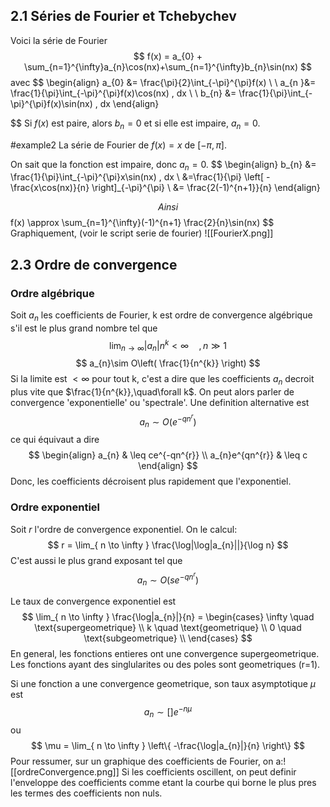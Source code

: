 ## 2.1 Séries de Fourier et Tchebychev

Voici la série de Fourier
$$
f(x) = a_{0} + \sum_{n=1}^{\infty}a_{n}\cos(nx)+\sum_{n=1}^{\infty}b_{n}\sin(nx)
$$
avec
$$
\begin{align}
a_{0} &= \frac{\pi}{2}\int_{-\pi}^{\pi}f(x) \\ \\
a_{n }&= \frac{1}{\pi}\int_{-\pi}^{\pi}f(x)\cos(nx) \, dx \\ \\
b_{n} &= \frac{1}{\pi}\int_{-\pi}^{\pi}f(x)\sin(nx) \, dx
\end{align}

$$
Si $f(x)$ est paire, alors $b_{n} =0$ et si elle est impaire, $a_{n}=0$.

#example2  La série de Fourier de $f(x) = x$ de $[-\pi,\pi]$.

On sait que la fonction est impaire, donc $a_{n} = 0$.
$$
\begin{align}
b_{n} &= \frac{1}{\pi}\int_{-\pi}^{\pi}x\sin(nx) \, dx  \\
&=\frac{1}{\pi} \left[ -\frac{x\cos(nx)}{n} \right]_{-\pi}^{\pi} \\
&= \frac{2(-1)^{n+1}}{n}
\end{align}


$$
Ainsi
$$
f(x) \approx \sum_{n=1}^{\infty}(-1)^{n+1} \frac{2}{n}\sin(nx)
$$
Graphiquement, (voir le script serie de fourier)
![[FourierX.png]]
## 2.3 Ordre de convergence

### Ordre algébrique

Soit $a_{n}$ les coefficients de Fourier, k est ordre de convergence algébrique s'il est le plus grand nombre tel que
$$
\lim_{ n \to \infty } |a_{n}|n^{k} < \infty\quad, n\gg 1
$$
$$
a_{n}\sim O\left( \frac{1}{n^{k}} \right)
$$
Si la limite est $<\infty$ pour tout k, c'est a dire que les coefficients $a_{n}$ decroit plus vite que $\frac{1}{n^{k}},\quad\forall k$. On peut alors parler de convergence 'exponentielle' ou 'spectrale'. Une definition alternative est
$$
a_{n}\sim O(e^{-qn^{r}})
$$
ce qui équivaut a dire
$$
\begin{align}
a_{n}  & \leq ce^{-qn^{r}} \\
a_{n}e^{qn^{r}}  & \leq c 
\end{align}
$$
Donc, les coefficients décroisent plus rapidement que l'exponentiel.

### Ordre exponentiel
Soit $r$ l'ordre de convergence exponentiel. On le calcul:
$$
r = \lim_{ n \to \infty } \frac{\log|\log|a_{n}||}{\log n}
$$
C'est aussi le plus grand exposant tel que
$$
a_{n}\sim O(se^{-qn^{r}})
$$

Le taux de convergence exponentiel est
$$
\lim_{ n \to \infty } \frac{\log|a_{n}|}{n} = 
\begin{cases}
\infty \quad \text{supergeometrique} \\
k \quad \text{geometrique} \\
0              \quad \text{subgeometrique} \\
\end{cases}
$$
En general, les fonctions entieres ont une convergence supergeometrique. Les fonctions ayant des singlularites ou des poles sont geometriques (r=1).

Si une fonction a une convergence geometrique, son taux asymptotique $\mu$ est
$$
a_{n}\sim []e^{-n\mu}
$$
ou
$$
\mu = \lim_{ n \to \infty } \left\{  -\frac{\log|a_{n}|}{n}  \right\}
$$
Pour ressumer, sur un graphique des coefficients de Fourier, on a:![[ordreConvergence.png]]
Si les coefficients oscillent, on peut definir l'enveloppe des coefficients comme etant la courbe qui borne le plus pres les termes des coefficients non nuls.